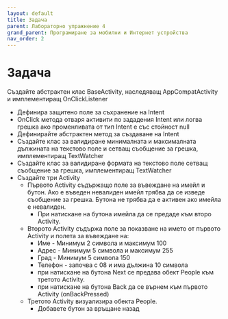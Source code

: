 ```yaml
---
layout: default
title: Задача
parent: Лабораторно упражнение 4
grand_parent: Програмиране за мобилни и Интернет устройства
nav_order: 2
---
```

# Задача

Създайте абстрактен клас BaseActivity, наследяващ AppCompatActivity и имплементиращ OnClickListener﻿&#x20;

* Дефинира защитено поле за съхранение на Intent
* OnClick метода отваря активити по зададения Intent или логва грешка ако променливата от тип Intent е със стойност null
* Дефинирайте абстрактен метод за създаване на Intent
* Създайте клас за валидиране минималната и максималната дължината на текстово поле и сетващ съобщение за грешка, имплементиращ TextWatcher
* Създайте клас за валидиране формата на текстово поле сетващ съобщение за грешка, имплементиращ TextWatcher
* Създайте три Activity
  * Първото Аctivity съдържащо поле за въвеждане на имейл и бутон. Ако е въведен невалиден имейл трябва да се изведе съобщение за грешка. Бутона не трябва да е активен ако имейла е невалиден.
    * При натискане на бутона имейла да се предаде към второ Аctivity.
  * Второто Аctivity съдържа поле за показване на името от първото Аctivity и полета за въвеждане на:
    * Име - Минимум 2 символа и максимум 100
    * Адрес - Минимум 5 символа и максимум 255
    * Град - Минимум 5 символа 150
    * Телефон - започва с 08 и има дължина 10 символа
    * при натискане на бутона Next се предава обект People към третото Аctivity.
    * при натискане на бутона Back да се върнем към първото Activity (onBackPressed)
  * Третото Аctivity визуализира обекта People.
    * Добавете бутон за връщане назад

